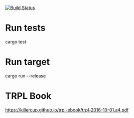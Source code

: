 [![Build Status](https://travis-ci.org/shrkamat/TRPL.svg?branch=master)](https://travis-ci.org/shrkamat/TRPL)

# Run tests
cargo test

# Run target
cargo run --release

# TRPL Book
https://killercup.github.io/trpl-ebook/trpl-2016-10-01.a4.pdf
